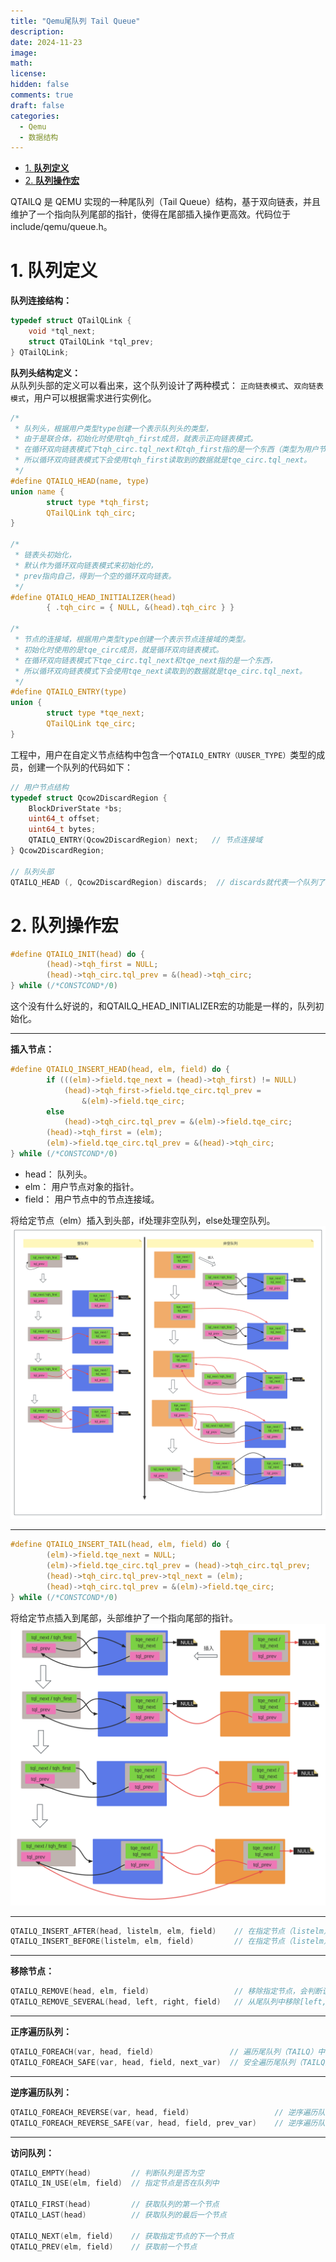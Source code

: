 ```yaml
---
title: "Qemu尾队列 Tail Queue"
description: 
date: 2024-11-23
image: 
math: 
license: 
hidden: false
comments: true
draft: false
categories:
  - Qemu
  - 数据结构
---
```



- [1. **队列定义**](#1-队列定义)
- [2. **队列操作宏**](#2-队列操作宏)


QTAILQ 是 QEMU 实现的一种尾队列（Tail Queue）结构，基于双向链表，并且维护了一个指向队列尾部的指针，使得在尾部插入操作更高效。代码位于include/qemu/queue.h。    

# 1. **队列定义**  

**队列连接结构：**  
```c
typedef struct QTailQLink {
    void *tql_next;
    struct QTailQLink *tql_prev;
} QTailQLink;
```

**队列头结构定义：**  
从队列头部的定义可以看出来，这个队列设计了两种模式： `正向链表模式`、`双向链表模式`，用户可以根据需求进行实例化。    

```c
/*
 * 队列头，根据用户类型type创建一个表示队列头的类型，
 * 由于是联合体，初始化时使用tqh_first成员，就表示正向链表模式。
 * 在循环双向链表模式下tqh_circ.tql_next和tqh_first指的是一个东西（类型为用户节点），
 * 所以循环双向链表模式下会使用tqh_first读取到的数据就是tqe_circ.tql_next。
 */
#define QTAILQ_HEAD(name, type)                                         \
union name {                                                            \
        struct type *tqh_first;                                         \
        QTailQLink tqh_circ;                                            \
}

/* 
 * 链表头初始化，
 * 默认作为循环双向链表模式来初始化的，
 * prev指向自己，得到一个空的循环双向链表。
 */
#define QTAILQ_HEAD_INITIALIZER(head)                                   \
        { .tqh_circ = { NULL, &(head).tqh_circ } }

/* 
 * 节点的连接域，根据用户类型type创建一个表示节点连接域的类型。
 * 初始化时使用的是tqe_circ成员，就是循环双向链表模式。
 * 在循环双向链表模式下tqe_circ.tql_next和tqe_next指的是一个东西，
 * 所以循环双向链表模式下会使用tqe_next读取到的数据就是tqe_circ.tql_next。
 */
#define QTAILQ_ENTRY(type)                                              \
union {                                                                 \
        struct type *tqe_next;                                          \
        QTailQLink tqe_circ;                                            \
}
```

工程中，用户在自定义节点结构中包含一个`QTAILQ_ENTRY（UUSER_TYPE）`类型的成员，创建一个队列的代码如下：  
```c
// 用户节点结构
typedef struct Qcow2DiscardRegion {
    BlockDriverState *bs;
    uint64_t offset;
    uint64_t bytes;
    QTAILQ_ENTRY(Qcow2DiscardRegion) next;   // 节点连接域
} Qcow2DiscardRegion;

// 队列头部
QTAILQ_HEAD (, Qcow2DiscardRegion) discards;  // discards就代表一个队列了
```


# 2. **队列操作宏**   

```c
#define QTAILQ_INIT(head) do {                                          \
        (head)->tqh_first = NULL;                                       \
        (head)->tqh_circ.tql_prev = &(head)->tqh_circ;                  \
} while (/*CONSTCOND*/0)
```
这个没有什么好说的，和QTAILQ_HEAD_INITIALIZER宏的功能是一样的，队列初始化。   

---

**插入节点：**  
```c
#define QTAILQ_INSERT_HEAD(head, elm, field) do {                       \
        if (((elm)->field.tqe_next = (head)->tqh_first) != NULL)        \
            (head)->tqh_first->field.tqe_circ.tql_prev =                \
                &(elm)->field.tqe_circ;                                 \
        else                                                            \
            (head)->tqh_circ.tql_prev = &(elm)->field.tqe_circ;         \
        (head)->tqh_first = (elm);                                      \
        (elm)->field.tqe_circ.tql_prev = &(head)->tqh_circ;             \
} while (/*CONSTCOND*/0)
```
- head： 队列头。   
- elm： 用户节点对象的指针。   
- field： 用户节点中的节点连接域。    

将给定节点（elm）插入到头部，if处理非空队列，else处理空队列。   
![](头部插入.svg)  

---

```c
#define QTAILQ_INSERT_TAIL(head, elm, field) do {                       \
        (elm)->field.tqe_next = NULL;                                   \
        (elm)->field.tqe_circ.tql_prev = (head)->tqh_circ.tql_prev;     \
        (head)->tqh_circ.tql_prev->tql_next = (elm);                    \
        (head)->tqh_circ.tql_prev = &(elm)->field.tqe_circ;             \
} while (/*CONSTCOND*/0)
```
将给定节点插入到尾部，头部维护了一个指向尾部的指针。   
![](尾部插入.svg)   

---
```c
QTAILQ_INSERT_AFTER(head, listelm, elm, field)    // 在指定节点（listelm）后面插入
QTAILQ_INSERT_BEFORE(listelm, elm, field)         // 在指定节点（listelm）前面插入
```

---
**移除节点：**  
```c
QTAILQ_REMOVE(head, elm, field)                   // 移除指定节点，会判断该节点是否为尾节点
QTAILQ_REMOVE_SEVERAL(head, left, right, field)   // 从尾队列中移除[left, right]范围内的所有节点，包含left和right节点本身，会判断right是否为尾节点。
```

---
**正序遍历队列：**  
```c
QTAILQ_FOREACH(var, head, field)                 // 遍历尾队列（TAILQ）中的所有节点，只读场景，var用来保存当前节点以便于循环体中使用   
QTAILQ_FOREACH_SAFE(var, head, field, next_var)  // 安全遍历尾队列（TAILQ）中的所有节点，提前保存下一个节点（next_var），允许在遍历过程中删除当前节点后循环可以继续。
```

---
**逆序遍历队列：**
```c
QTAILQ_FOREACH_REVERSE(var, head, field)                   // 逆序遍历队列，只读
QTAILQ_FOREACH_REVERSE_SAFE(var, head, field, prev_var)    // 逆序遍历队列，支持安全删除
```

---
**访问队列：**
```c
QTAILQ_EMPTY(head)         // 判断队列是否为空
QTAILQ_IN_USE(elm, field)  // 指定节点是否在队列中

QTAILQ_FIRST(head)         // 获取队列的第一个节点
QTAILQ_LAST(head)          // 获取队列的最后一个节点

QTAILQ_NEXT(elm, field)    // 获取指定节点的下一个节点
QTAILQ_PREV(elm, field)    // 获取前一个节点
```









